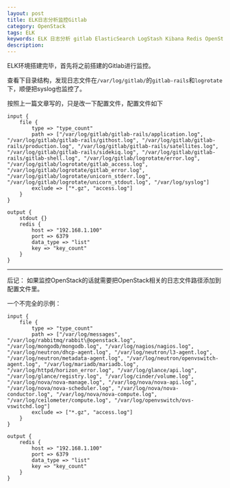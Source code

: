 ```yaml
---
layout: post
title: ELK日志分析监控Gitlab
category: OpenStack
tags: ELK
keywords: ELK 日志分析 gitlab ElasticSearch LogStash Kibana Redis OpenStack
description:
---
```


ELK环境搭建完毕，首先将之前搭建的Gitlab进行监控。

查看下目录结构，发现日志文件在`/var/log/gitlab/`的`gitlab-rails`和`logrotate`下，顺便把syslog也监控了。

按照上一篇文章写的，只是改一下配置文件，配置文件如下

	input {
		file {
			type => "type_count"
			path => ["/var/log/gitlab/gitlab-rails/application.log", "/var/log/gitlab/gitlab-rails/githost.log", "/var/log/gitlab/gitlab-rails/production.log", "/var/log/gitlab/gitlab-rails/satellites.log", "/var/log/gitlab/gitlab-rails/sidekiq.log", "/var/log/gitlab/gitlab-rails/gitlab-shell.log", "/var/log/gitlab/logrotate/error.log", "/var/log/gitlab/logrotate/gitlab_access.log", "/var/log/gitlab/logrotate/gitlab_error.log", "/var/log/gitlab/logrotate/unicorn_stderr.log", "/var/log/gitlab/logrotate/unicorn_stdout.log", "/var/log/syslog"]
			exclude => ["*.gz", "access.log"]
		}
	}

	output {
		stdout {}
		redis {
			host => "192.168.1.100"
			port => 6379
			data_type => "list"
			key => "key_count"
		}
	}


----------

后记：
如果监控OpenStack的话就需要把OpenStack相关的日志文件路径添加到配置文件里。

一个不完全的示例：

	input {
		file {
			type => "type_count"
			path => ["/var/log/messages", "/var/log/rabbitmq/rabbit\@openstack.log", "/var/log/mongodb/mongodb.log", "/var/log/nagios/nagios.log", "/var/log/neutron/dhcp-agent.log", "/var/log/neutron/l3-agent.log", "/var/log/neutron/metadata-agent.log", "/var/log/neutron/openvswitch-agent.log", "/var/log/mariadb/mariadb.log", "/var/log/httpd/horizon_error.log", "/var/log/glance/api.log", "/var/log/glance/registry.log", "/var/log/cinder/volume.log", "/var/log/nova/nova-manage.log", "/var/log/nova/nova-api.log", "/var/log/nova/nova-scheduler.log", "/var/log/nova/nova-conductor.log", "/var/log/nova/nova-compute.log", "/var/log/ceilometer/compute.log", "/var/log/openvswitch/ovs-vswitchd.log"]
			exclude => ["*.gz", "access.log"]
		}
	}

	output {
		redis {
			host => "192.168.1.100"
			port => 6379
			data_type => "list"
			key => "key_count"
		}
	}